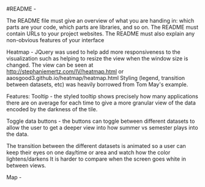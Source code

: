 #README - 

The README file must give an overview of what you are handing in: which parts are your code, which parts are libraries, and so on. The README must contain URLs to your project websites. The README must also explain any non-obvious features of your interface

Heatmap - 
JQuery was used to help add more responsiveness to the visualization such as helping to resize the view when the window size is changed.
The view can be seen at http://stephaniemertz.com/IV/heatmap.html or aaosgood3.github.io/heatmap/heatmap.html
Styling (legend, transition between datasets, etc) was heavily borrowed from Tom May's example. 

Features:
Tooltip - the styled tooltip shows precisely how many applications there are on average for each time to give a more granular view of 
the data encoded by the darkness of the tile.

Toggle data buttons - the buttons can toggle between different datasets to allow the user to get a deeper view into how summer vs semester
plays into the data.

The transition between the different datasets is animated so a user can keep their eyes on one day/time or area and watch how the color lightens/darkens
It is harder to compare when the screen goes white in between views. 


Map - 
